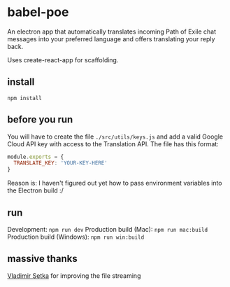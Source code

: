 # babel-poe

An electron app that automatically translates incoming Path of Exile chat messages into your preferred language and offers translating your reply back.

Uses create-react-app for scaffolding.

## install

`npm install`

## before you run

You will have to create the file `./src/utils/keys.js` and add a valid Google Cloud API key with access to the Translation API. The file has this format:

```JavaScript
module.exports = {
  TRANSLATE_KEY: 'YOUR-KEY-HERE'
}
```

Reason is: I haven't figured out yet how to pass environment variables into the Electron build :/

## run

Development: `npm run dev`
Production build (Mac): `npm run mac:build`
Production build (Windows): `npm run win:build`

## massive thanks

[Vladimir Setka](https://github.com/vsetka) for improving the file streaming
